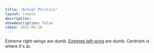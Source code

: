 ```yaml
---
title: "Actual Politics"
layout: simple
description: 
showdescription: false
cdate: 2023-06-28
---
```


Extreme right-wings are dumb. [Extreme left-wing](https://shadowgarten.toomwn.xyz/) are dumb. Centrism is where it's at.

